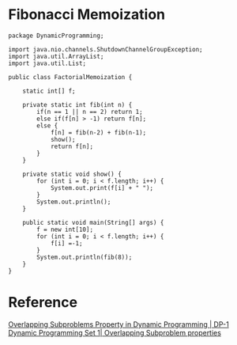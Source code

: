 # Fibonacci Memoization

```
package DynamicProgramming;

import java.nio.channels.ShutdownChannelGroupException;
import java.util.ArrayList;
import java.util.List;

public class FactorialMemoization {

	static int[] f;
	
	private static int fib(int n) {
		if(n == 1 || n == 2) return 1;
		else if(f[n] > -1) return f[n];
		else {
			f[n] = fib(n-2) + fib(n-1);
			show();
			return f[n];
		}
	}
	
	private static void show() {
		for (int i = 0; i < f.length; i++) {
			System.out.print(f[i] + " ");
		}
		System.out.println();
	}
	
	public static void main(String[] args) {
		f = new int[10];
		for (int i = 0; i < f.length; i++) {
			f[i] =-1;
		}
		System.out.println(fib(8));
	}
}

```

# Reference
[Overlapping Subproblems Property in Dynamic Programming | DP-1](https://www.geeksforgeeks.org/overlapping-subproblems-property-in-dynamic-programming-dp-1/)
[Dynamic Programming Set 1| Overlapping Subproblem properties](https://youtu.be/mmjDZGSr7EA)